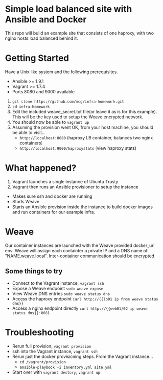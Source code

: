 Simple load balanced site with Ansible and Docker
=================================================
This repo will build an example site that consists of one haproxy, with two nginx hosts load balanced behind it.

Getting Started
===============
Have a Unix like system and the following prerequisites.
- Ansible >= 1.9.1
- Vagrant >= 1.7.4
- Ports 8080 and 9000 available

1. `git clone https://github.com/mcg/infra-homework.git`
2. `cd infra-homework`
3. Edit the included weave_secret.txt file(or leave it as is for this example). This will be the key used to setup the Weave encrypted network.
4. You should now be able to `vagrant up`
5. Assuming the provision went OK, from your host machine, you should be able to visit...
   - `http://localhost:8080` (haproxy LB container, balances two nginx containers)
   - `http://localhost:9000/haproxystats` (view haproxy stats)

What happened?
==============
1. Vagrant launches a single instance of Ubuntu Trusty
2. Vagrant then runs an Ansible provisioner to setup the instance
  - Makes sure ssh and docker are running
  - Starts Weave
  - Starts an Ansible provision inside the instance to build docker images and run containers for our example infra.

Weave
==============
Our container instances are launched with the Weave provided docker_uri env. Weave will assign each containter
a private IP and a DNS name of "NAME.weave.local". Inter-container communication should be encrypted.

Some things to try
------------------
- Connect to the Vagrant instance, `vagrant ssh`
- Expose a Weave endpoint `sudo weave expose`
- View Weave DNS entries `sudo weave status dns`
- Access the haproxy endpoint `curl http://{{lb01 ip from weave status dns}}`
- Access a nginx endpoint directly `curl http://{{web01/02 ip weave status dns}}:8081`

Troubleshooting
===============
- Rerun full provision, `vagrant provision`
- ssh into the Vagrant instance, `vagrant ssh`
- Rerun just the docker provisioning steps. From the Vagrant instance...
  - `cd /vagrant/provision`
  - `ansible-playbook -i inventory.yml site.yml`
- Start over with `vagrant destory`, `vagrant up`

